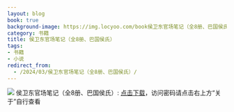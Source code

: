 ```yaml
---
layout: blog
book: true
background-image: https://img.locyoo.com/book侯卫东官场笔记（全8册、巴国侯氏）.jpg
category: 书籍
title: 侯卫东官场笔记（全8册、巴国侯氏）
tags:
- 书籍
- 小说
redirect_from:
  - /2024/03/侯卫东官场笔记（全8册、巴国侯氏）/
---
```

![](https://img.locyoo.com/book侯卫东官场笔记（全8册、巴国侯氏）.jpg)
侯卫东官场笔记（全8册、巴国侯氏）: <a name = "ref1" href="https://url18.ctfile.com/f/50983618-1225827430-9964f2?p=3619">点击下载</a>，访问密码请点击右上方“关于”自行查看